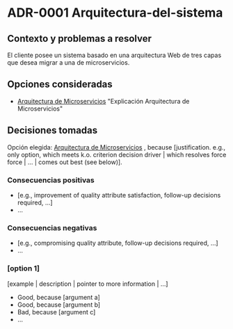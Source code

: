 # ADR-0001 Arquitectura-del-sistema

## Contexto y problemas a resolver

El cliente posee un sistema basado en una arquitectura Web de tres capas que desea migrar a una de microservicios.

## Opciones consideradas

* [Arquitectura de Microservicios](https://docs.microsoft.com/es-es/azure/architecture/guide/architecture-styles/microservices) "Explicación Arquitectura de Microservicios"

## Decisiones tomadas

Opción elegida: [Arquitectura de Microservicios]() , because [justification. e.g., only option, which meets k.o. criterion decision driver | which resolves force force | … | comes out best (see below)].


### Consecuencias positivas <!-- optional -->

* [e.g., improvement of quality attribute satisfaction, follow-up decisions required, …]
* …

### Consecuencias negativas <!-- optional -->

* [e.g., compromising quality attribute, follow-up decisions required, …]
* …

### [option 1]

[example | description | pointer to more information | …] <!-- optional -->

* Good, because [argument a]
* Good, because [argument b]
* Bad, because [argument c]
* … <!-- numbers of pros and cons can vary -->



